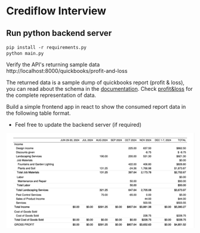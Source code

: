 # Crediflow Interview

## Run python backend server

```
pip install -r requirements.py
python main.py
```

Verify the API's returning sample data http://localhost:8000/quickbooks/profit-and-loss

The returned data is a sample dump of quickbooks report (profit & loss), you can read about the schema in the [documentation](https://developer.intuit.com/app/developer/qbo/docs/api/accounting/all-entities/profitandloss). Check [profit&loss](./assets/Sandbox%20Us%201%20ProfitandLoss.pdf) for the complete representation of data.


Build a simple frontend app in react to show the consumed report data in the following table format.

- Feel free to update the backend server (if required)

![profit-and-loss-sample](./assets/profit-and-loss-sample-table.png)